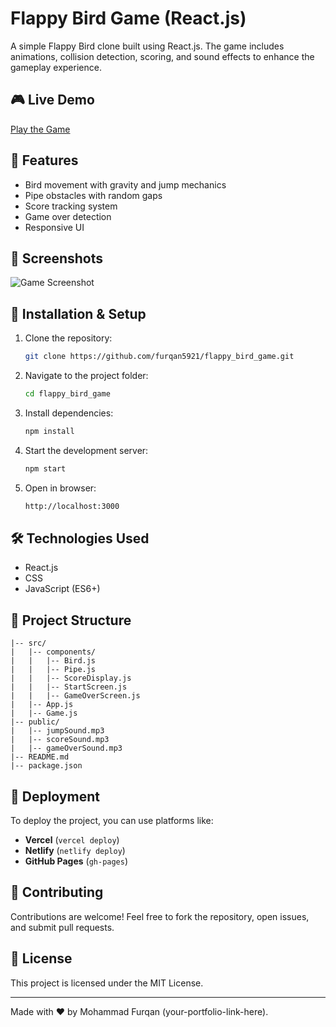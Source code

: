# Flappy Bird Game (React.js)

A simple Flappy Bird clone built using React.js. The game includes animations, collision detection, scoring, and sound effects to enhance the gameplay experience.

## 🎮 Live Demo

[Play the Game](https://flappy-bird-game-3ia1k2y43-furqan5921s-projects.vercel.app/)

## 🚀 Features

- Bird movement with gravity and jump mechanics
- Pipe obstacles with random gaps
- Score tracking system
- Game over detection
- Responsive UI

## 📸 Screenshots

![Game Screenshot](screenshot-url-here)

## 🔧 Installation & Setup

1. Clone the repository:
   ```sh
   git clone https://github.com/furqan5921/flappy_bird_game.git
   ```
2. Navigate to the project folder:
   ```sh
   cd flappy_bird_game
   ```
3. Install dependencies:
   ```sh
   npm install
   ```
4. Start the development server:
   ```sh
   npm start
   ```
5. Open in browser:
   ```sh
   http://localhost:3000
   ```


## 🛠️ Technologies Used

- React.js
- CSS
- JavaScript (ES6+)

## 📂 Project Structure
```
|-- src/
|   |-- components/
|   |   |-- Bird.js
|   |   |-- Pipe.js
|   |   |-- ScoreDisplay.js
|   |   |-- StartScreen.js
|   |   |-- GameOverScreen.js
|   |-- App.js
|   |-- Game.js
|-- public/
|   |-- jumpSound.mp3
|   |-- scoreSound.mp3
|   |-- gameOverSound.mp3
|-- README.md
|-- package.json
```

## 🚀 Deployment

To deploy the project, you can use platforms like:
- **Vercel** (`vercel deploy`)
- **Netlify** (`netlify deploy`)
- **GitHub Pages** (`gh-pages`)

## 🤝 Contributing

Contributions are welcome! Feel free to fork the repository, open issues, and submit pull requests.

## 📜 License

This project is licensed under the MIT License.

---

Made with ❤️ by Mohammad Furqan (your-portfolio-link-here).
